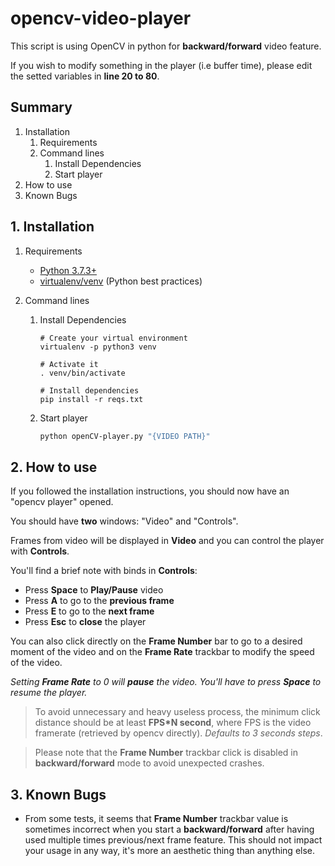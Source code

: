 # opencv-video-player

This script is using OpenCV in python for **backward/forward** video feature.

If you wish to modify something in the player (i.e buffer time), please edit the setted variables in **line 20 to 80**.

## Summary
1. Installation
    1. Requirements
    2. Command lines
        1. Install Dependencies
        2. Start player
2. How to use
3. Known Bugs

## 1. Installation
1. Requirements
    - [Python 3.7.3+](https://www.python.org/downloads/release/python-373/)
    - [virtualenv/venv](https://virtualenv.pypa.io/en/latest/) (Python best practices)

2. Command lines
    1. Install Dependencies
        ```shell
        # Create your virtual environment
        virtualenv -p python3 venv

        # Activate it
        . venv/bin/activate

        # Install dependencies
        pip install -r reqs.txt
        ```

    2. Start player
        ```bash
        python openCV-player.py "{VIDEO PATH}"
        ```

## 2. How to use
If you followed the installation instructions, you should now have an "opencv player" opened.

You should have **two** windows: "Video" and "Controls".

Frames from video will be displayed in **Video** and you can control the player with **Controls**.

You'll find a brief note with binds in **Controls**:
   - Press **Space** to **Play/Pause** video
   - Press **A** to go to the **previous frame**
   - Press **E** to go to the **next frame**
   - Press **Esc** to **close** the player

You can also click directly on the **Frame Number** bar to go to a desired moment of the video and on the **Frame Rate** trackbar to modify the speed of the video.

*Setting **Frame Rate** to 0 will **pause** the video. You'll have to press **Space** to resume the player.* 

> To avoid unnecessary and heavy useless process, the minimum click distance should be at least **FPS*N second**, where FPS is the video framerate (retrieved by opencv directly). *Defaults to 3 seconds steps*.

> Please note that the **Frame Number** trackbar click is disabled in **backward/forward** mode to avoid unexpected crashes.

## 3. Known Bugs
   - From some tests, it seems that **Frame Number** trackbar value is sometimes incorrect when you start a **backward/forward** after having used multiple times previous/next frame feature. This should not impact your usage in any way, it's more an aesthetic thing than anything else.